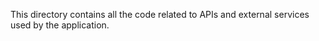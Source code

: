 This directory contains all the code related to APIs and external services used by the application.
